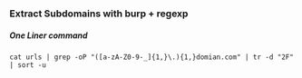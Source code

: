 ### Extract Subdomains with burp + regexp
##### One Liner command
```
cat urls | grep -oP "([a-zA-Z0-9-_]{1,}\.){1,}domian.com" | tr -d "2F" | sort -u
```
